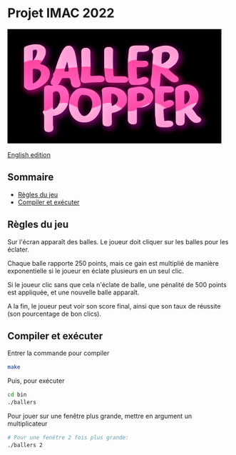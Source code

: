# Projet IMAC 2022

![Baller Popper](./assets/logo%402x.png)

[English edition](./README.EN.MD)

## Sommaire

- [Règles du jeu](#règles-du-jeu)
- [Compiler et exécuter](#compiler-et-exécuter)

## Règles du jeu

Sur l'écran apparaît des balles. Le joueur doit cliquer sur les balles pour les éclater.

Chaque balle rapporte 250 points, mais ce gain est multiplié de manière exponentielle si le joueur en éclate plusieurs en un seul clic.

Si le joueur clic sans que cela n'éclate de balle, une pénalité de 500 points est appliquée, et une nouvelle balle apparaît.

A la fin, le joueur peut voir son score final, ainsi que son taux de réussite (son pourcentage de bon clics).

## Compiler et exécuter

Entrer la commande pour compiler

```bash
make
```

Puis, pour exécuter

```bash
cd bin
./ballers
```

Pour jouer sur une fenêtre plus grande, mettre en argument un multiplicateur

```bash
# Pour une fenêtre 2 fois plus grande:
./ballers 2
```
